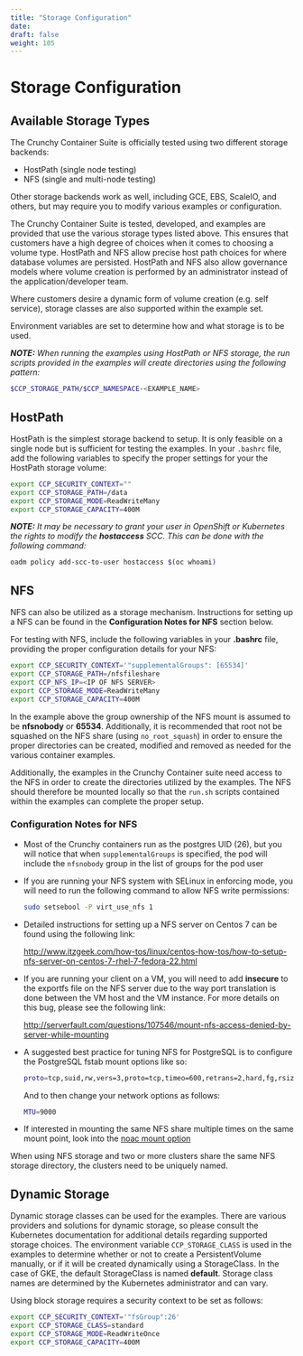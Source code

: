 ```yaml
---
title: "Storage Configuration"
date: 
draft: false
weight: 105
---
```



# Storage Configuration

## Available Storage Types

The Crunchy Container Suite is officially tested using two different storage backends:

- HostPath (single node testing)
- NFS (single and multi-node testing)

Other storage backends work as well, including GCE, EBS, ScaleIO, and
others, but may require you to modify various examples or configuration.

The Crunchy Container Suite is tested, developed, and examples are 
provided that use the various storage types listed above.  This 
ensures that customers have a high degree of choices when it comes 
to choosing a volume type.  HostPath and NFS allow precise host path
choices for where database volumes are persisted.  HostPath and NFS
also allow governance models where volume creation is performed
by an administrator instead of the application/developer team.

Where customers desire a dynamic form of volume creation (e.g. self service),
storage classes are also supported within the example set.

Environment variables are set to determine how and what storage
is to be used.

_**NOTE:** When running the examples using HostPath or NFS storage, the run scripts 
provided in the examples will create directories using the following pattern:_
```bash
$CCP_STORAGE_PATH/$CCP_NAMESPACE-<EXAMPLE_NAME>
```

## HostPath

HostPath is the simplest storage backend to setup. It is only feasible
on a single node but is sufficient for testing the examples.  In your `.bashrc`
file, add the following variables to specify the proper settings for your
the HostPath storage volume:
```bash
export CCP_SECURITY_CONTEXT=""
export CCP_STORAGE_PATH=/data
export CCP_STORAGE_MODE=ReadWriteMany
export CCP_STORAGE_CAPACITY=400M
```

_**NOTE:** It may be necessary to grant your user in OpenShift or Kubernetes the
rights to modify the **hostaccess** SCC. This can be done with the following command:_
```bash
oadm policy add-scc-to-user hostaccess $(oc whoami)
```

## NFS

NFS can also be utilized as a storage mechanism.  Instructions for setting up a NFS can be 
found in the **Configuration Notes for NFS** section below.

For testing with NFS, include the following variables in your **.bashrc** file, providing 
the proper configuration details for your NFS:
```bash
export CCP_SECURITY_CONTEXT='"supplementalGroups": [65534]'
export CCP_STORAGE_PATH=/nfsfileshare
export CCP_NFS_IP=<IP OF NFS SERVER>
export CCP_STORAGE_MODE=ReadWriteMany
export CCP_STORAGE_CAPACITY=400M
```

In the example above the group ownership of the NFS mount is assumed to be
**nfsnobody** or **65534**.  Additionally, it is recommended that root not be squashed on
the NFS share (using `no_root_squash`) in order to ensure the proper directories can be
created, modified and removed as needed for the various container examples.

Additionally, the examples in the Crunchy Container suite need access to the NFS in order to create
the directories utilized by the examples.  The NFS should therefore be mounted locally so that the 
`run.sh` scripts contained within the examples can complete the proper setup.

### Configuration Notes for NFS

- Most of the Crunchy containers run as the postgres UID (26), but you
will notice that when `supplementalGroups` is specified, the pod
will include the `nfsnobody` group in the list of groups for the pod user
- If you are running your NFS system with SELinux in enforcing mode, you will need to run the 
following command to allow NFS write permissions:

    ```bash
    sudo setsebool -P virt_use_nfs 1
    ```
- Detailed instructions for setting up a NFS server on Centos 7 can be found using the following link: 
    
    http://www.itzgeek.com/how-tos/linux/centos-how-tos/how-to-setup-nfs-server-on-centos-7-rhel-7-fedora-22.html

- If you are running your client on a VM, you will need to
add **insecure** to the exportfs file on the NFS server due to the way port
translation is done between the VM host and the VM instance.  For more details on this bug, please see the 
following link:

    http://serverfault.com/questions/107546/mount-nfs-access-denied-by-server-while-mounting

- A suggested best practice for tuning NFS for PostgreSQL is to configure the PostgreSQL fstab
mount options like so:

    ```bash
    proto=tcp,suid,rw,vers=3,proto=tcp,timeo=600,retrans=2,hard,fg,rsize=8192,wsize=8192
    ```

    And to then change your network options as follows:
    ```bash
    MTU=9000
    ```
- If interested in mounting the same NFS share multiple times on the same mount point,
look into the [noac mount option](https://www.novell.com/support/kb/doc.php?id=7010210)




When using NFS storage and two or more clusters share the same NFS storage directory, the clusters need to be uniquely named.




## Dynamic Storage

Dynamic storage classes can be used for the examples.  There
are various providers and solutions for dynamic storage, so please consult 
the Kubernetes documentation for additional details regarding supported 
storage choices.  The environment variable `CCP_STORAGE_CLASS` is used
in the examples to determine whether or not to create a PersistentVolume
manually, or if it will be created dynamically using a StorageClass.  In
the case of GKE, the default StorageClass is named **default**.  Storage
class names are determined by the Kubernetes administrator and can vary.

Using block storage requires a security context to be set
as follows:
```bash
export CCP_SECURITY_CONTEXT='"fsGroup":26'
export CCP_STORAGE_CLASS=standard
export CCP_STORAGE_MODE=ReadWriteOnce
export CCP_STORAGE_CAPACITY=400M
```
